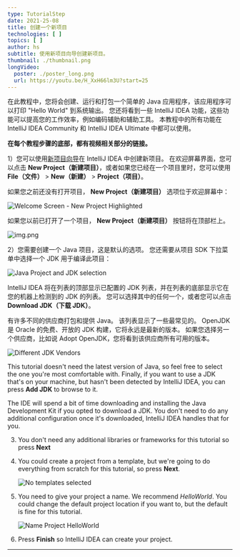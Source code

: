 ```yaml
---
type: TutorialStep
date: 2021-25-08
title: 创建一个新项目
technologies: [ ]
topics: [ ]
author: hs
subtitle: 使用新项目向导创建新项目。
thumbnail: ./thumbnail.png
longVideo:
  poster: ./poster_long.png
  url: https://youtu.be/H_XxH66lm3U?start=25
---
```


在此教程中，您将会创建、运行和打包一个简单的 Java 应用程序，该应用程序可以打印 "Hello World" 到系统输出。 您还将看到一些 IntelliJ IDEA 功能，这些功能可以提高您的工作效率，例如编码辅助和辅助工具。 本教程中的所有功能在 IntelliJ IDEA Community 和 IntelliJ IDEA Ultimate 中都可以使用。

**在每个教程步骤的底部，都有视频相关部分的链接。**

1）您可以使用[新项目向导](https://www.jetbrains.com/help/idea/creating-and-running-your-first-java-application.html)在 IntelliJ IDEA 中创建新项目。 在欢迎屏幕界面，您可以点击 **New Project（新建项目）**，或者如果您已经在一个项目里时，您可以使用 **File（文件）** > **New（新建）** > **Project（项目）**。

如果您之前还没有打开项目， **New Project（新建项目）** 选项位于欢迎屏幕中：

![Welcome Screen - New Project Highlighted](welcome-screen.png)

如果您以前已打开了一个项目， **New Project（新建项目）** 按钮将在顶部栏上。

![img.png](welcome-screen-existing-projects.png)

2）您需要创建一个 Java 项目，这是默认的选项。 您还需要从项目 SDK 下拉菜单中选择一个 JDK 用于编译此项目：

![Java Project and JDK selection](java-select-jdk.png)

IntelliJ IDEA 将在列表的顶部显示已配置的 JDK 列表，并在列表的底部显示它在您的机器上检测到的 JDK 的列表。 您可以选择其中的任何一个，或者您可以点击 **Download JDK（下载 JDK）**。

有许多不同的供应商打包和提供 Java。 该列表显示了一些最常见的。 OpenJDK 是 Oracle 的免费、开放的 JDK 构建，它将永远是最新的版本。 如果您选择另一个供应商，比如说 Adopt OpenJDK，您将看到该供应商所有可用的版本。

![Different JDK Vendors](different-jdk-vendors.png)

This tutorial doesn't need the latest version of Java, so feel free to select the one you're most comfortable with. Finally, if you want to use a JDK that's on your machine, but hasn't been detected by IntelliJ IDEA, you can press **Add JDK** to browse to it.

The IDE will spend a bit of time downloading and installing the Java Development Kit if you opted to download a JDK. You don't need to do any additional configuration once it's downloaded, IntelliJ IDEA handles that for you.

3) You don't need any additional libraries or frameworks for this tutorial so press **Next**


4) You could create a project from a template, but we're going to do everything from scratch for this tutorial, so press **Next**.

   ![No templates selected](no-templates.png)

5) You need to give your project a name. We recommend _HelloWorld_. You could change the default project location if you want to, but the default is fine for this tutorial.

   ![Name Project HelloWorld](name-hello-world.png)

6) Press **Finish** so IntelliJ IDEA can create your project.


---

